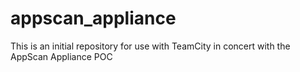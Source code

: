 appscan_appliance
=================

This is an initial repository for use with TeamCity in concert with the AppScan Appliance POC